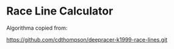 # Race Line Calculator

Algorithma copied from:

https://github.com/cdthompson/deepracer-k1999-race-lines.git

# 